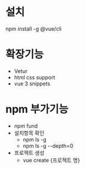 # 설치
npm install -g @vue/cli

# 확장기능
- Vetur
- html css support
- vue 3 snippets

# npm 부가기능
- npm fund
- 설치항목 확인
    - npm ls -g
    - npm ls -g --depth=0
- 프로젝트 생성
    - vue create {프로젝트 명}
